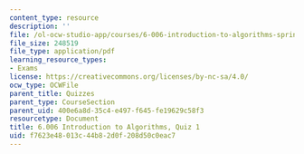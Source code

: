 ```yaml
---
content_type: resource
description: ''
file: /ol-ocw-studio-app/courses/6-006-introduction-to-algorithms-spring-2020/f7623e48013c44b82d0f208d50c0eac7_MIT6_006S20_q1.pdf
file_size: 248519
file_type: application/pdf
learning_resource_types:
- Exams
license: https://creativecommons.org/licenses/by-nc-sa/4.0/
ocw_type: OCWFile
parent_title: Quizzes
parent_type: CourseSection
parent_uid: 400e6a8d-35c4-e497-f645-fe19629c58f3
resourcetype: Document
title: 6.006 Introduction to Algorithms, Quiz 1
uid: f7623e48-013c-44b8-2d0f-208d50c0eac7
---
```

